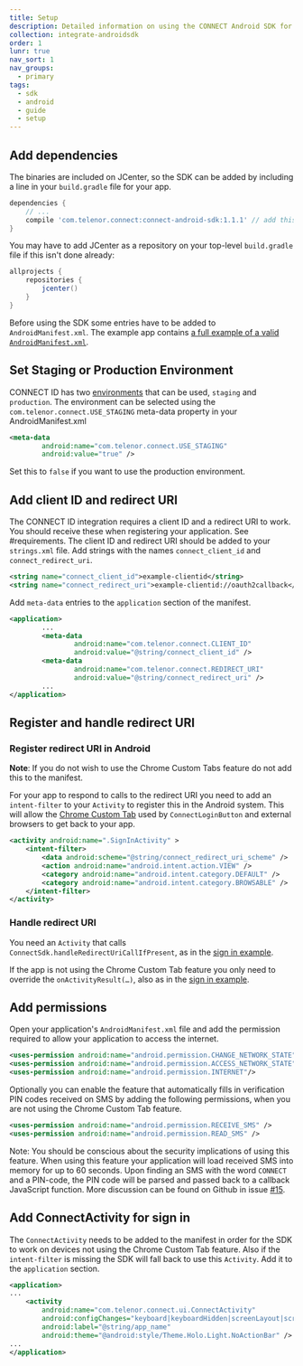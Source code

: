 ```yaml
---
title: Setup
description: Detailed information on using the CONNECT Android SDK for integration.
collection: integrate-androidsdk
order: 1
lunr: true
nav_sort: 1
nav_groups:
  - primary
tags:
  - sdk
  - android
  - guide
  - setup
---
```


## Add dependencies

The binaries are included on JCenter, so the SDK can be added by including a line in your `build.gradle` file for your app.

```gradle
dependencies {
    // ...
    compile 'com.telenor.connect:connect-android-sdk:1.1.1' // add this line
}
```

You may have to add JCenter as a repository on your top-level `build.gradle` file if this isn't done already:
```gradle
allprojects {
    repositories {
        jcenter()
    }
}
```

Before using the SDK some entries have to be added to `AndroidManifest.xml`. The example app contains [a full example of a valid `AndroidManifest.xml`](https://github.com/telenordigital/connect-android-sdk/blob/master/connect-id-example/src/main/AndroidManifest.xml).

## Set Staging or Production Environment

CONNECT ID has two [environments](http://docs.telenordigital.com/connect/environments.html)
that can be used, `staging` and `production`. The environment can be selected using the
`com.telenor.connect.USE_STAGING` meta-data property in your AndroidManifest.xml

```xml
<meta-data
        android:name="com.telenor.connect.USE_STAGING"
        android:value="true" />
```

Set this to `false` if you want to use the production environment.

## Add client ID and redirect URI

The CONNECT ID integration requires a client ID and a redirect URI to work. You should receive these when registering your application. See #requirements.
The client ID and redirect URI should be added to your `strings.xml` file. Add strings with the names `connect_client_id` and `connect_redirect_uri`.

```xml
<string name="connect_client_id">example-clientid</string>
<string name="connect_redirect_uri">example-clientid://oauth2callback</string>
```

Add `meta-data` entries to the `application` section of the manifest.

```xml
<application>
        ...
        <meta-data
                android:name="com.telenor.connect.CLIENT_ID"
                android:value="@string/connect_client_id" />
        <meta-data
                android:name="com.telenor.connect.REDIRECT_URI"
                android:value="@string/connect_redirect_uri" />
        ...
</application>
```

## Register and handle redirect URI


### Register redirect URI in Android
**Note**: If you do not wish to use the Chrome Custom Tabs feature do not add this to the manifest.

For your app to respond to calls to the redirect URI you need to add an `intent-filter` to your
`Activity` to register this in the Android system. This will allow the
[Chrome Custom Tab](https://developer.chrome.com/multidevice/android/customtabs) used by `ConnectLoginButton` and external browsers to get back to your app.


```xml
<activity android:name=".SignInActivity" >
	<intent-filter>
		<data android:scheme="@string/connect_redirect_uri_scheme" />
		<action android:name="android.intent.action.VIEW" />
		<category android:name="android.intent.category.DEFAULT" />
		<category android:name="android.intent.category.BROWSABLE" />
	</intent-filter>
</activity>
```

### Handle redirect URI

You need an `Activity` that calls `ConnectSdk.handleRedirectUriCallIfPresent`, as in the [sign in example](./sign-in-user.md).

If the app is not using the Chrome Custom Tab feature you only need to override the
`onActivityResult(…)`, also as in the
[sign in example](./sign-in-user.md).


## Add permissions

Open your application's `AndroidManifest.xml` file and add the permission required to allow your application to access the internet.

```xml
<uses-permission android:name="android.permission.CHANGE_NETWORK_STATE" />
<uses-permission android:name="android.permission.ACCESS_NETWORK_STATE" />
<uses-permission android:name="android.permission.INTERNET"/>
```

Optionally you can enable the feature that automatically fills in verification PIN codes received on SMS by adding the following permissions, when you are not using the Chrome Custom Tab feature.

```xml
<uses-permission android:name="android.permission.RECEIVE_SMS" />
<uses-permission android:name="android.permission.READ_SMS" />
```

Note: You should be conscious about the security implications of using this feature. When using this feature your application will load received SMS into memory for up to 60 seconds. Upon finding an SMS with the word `CONNECT` and a PIN-code, the PIN code will be parsed and passed back to a callback JavaScript function. More discussion can be found on Github in issue [#15](https://github.com/telenordigital/connect-android-sdk/issues/15).


## Add ConnectActivity for sign in

The `ConnectActivity` needs to be added to the manifest in order for the SDK to work on devices not using the Chrome Custom Tab feature. Also if the `intent-filter` is missing the SDK will fall back to use this `Activity`. Add it to the `application` section.

```xml
<application>
...
    <activity
        android:name="com.telenor.connect.ui.ConnectActivity"
        android:configChanges="keyboard|keyboardHidden|screenLayout|screenSize|orientation"
        android:label="@string/app_name"
        android:theme="@android:style/Theme.Holo.Light.NoActionBar" />
...
</application>
```

